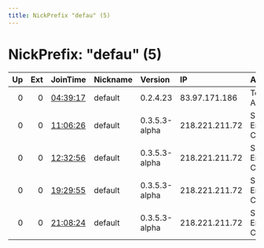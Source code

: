 ```yaml
---
title: NickPrefix "defau" (5)
---
```


# NickPrefix: "defau" (5)

|   Up |   Ext | JoinTime                                                                                            | Nickname   | Version       | IP             | AS                               | CC   |   ORp |   Dirp | OS      | Contact   |   eFamMembers |
|-----:|------:|:----------------------------------------------------------------------------------------------------|:-----------|:--------------|:---------------|:---------------------------------|:-----|------:|-------:|:--------|:----------|--------------:|
|    0 |     0 | [04:39:17](https://metrics.torproject.org/rs.html#details/2D9168267DE37D852B41F3B5312716BD60C066AD) | default    | 0.2.4.23      | 83.97.171.186  | Telecable de Asturias,SA         | es   |   443 |   9030 | Windows | None      |             1 |
|    0 |     0 | [11:06:26](https://metrics.torproject.org/rs.html#details/ECFF30FCE7F1F17C3DBA3AD3ADDDB8FB3C4D52B9) | default    | 0.3.5.3-alpha | 218.221.211.72 | So-net Entertainment Corporation | jp   | 42958 |      0 | Windows | None      |             1 |
|    0 |     0 | [12:32:56](https://metrics.torproject.org/rs.html#details/7A13E6CD926250ADAA01716ACD2FCAF39B9C4701) | default    | 0.3.5.3-alpha | 218.221.211.72 | So-net Entertainment Corporation | jp   | 42958 |      0 | Windows | None      |             1 |
|    0 |     0 | [19:29:55](https://metrics.torproject.org/rs.html#details/E1DA2C12A8242ADCF294574575F03729A0494A6C) | default    | 0.3.5.3-alpha | 218.221.211.72 | So-net Entertainment Corporation | jp   | 42958 |      0 | Windows | None      |             1 |
|    0 |     0 | [21:08:24](https://metrics.torproject.org/rs.html#details/D58E43BCE04FA683E3164AE77D92543E3F26A3C0) | default    | 0.3.5.3-alpha | 218.221.211.72 | So-net Entertainment Corporation | jp   | 42958 |      0 | Windows | None      |             1 |
